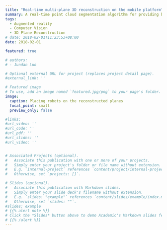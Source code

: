 ```yaml
---
title: "Real-time multi-plane 3D reconstruction on the mobile platform"
summary: A real-time point cloud segmentation algorithm for providing both horizontal- and vertical-plane models on the mobile platform.
tags: 
  - Augmented reality
  - Computer Vision
  - 3D Plane Reconstruction
# date: 2018-02-01T11:23:53+08:00
date: 2018-02-01

featured: true

# authors:
# - Jundan Luo

# Optional external URL for project (replaces project detail page).
#external_link: ''

# Featured image
# To use, add an image named `featured.jpg/png` to your page's folder. 
image:
  caption: Placing robots on the reconstructed planes
  focal_point: small
  preview_only: false

#links:
#url_video: ''
#url_code: ''
#url_pdf: ''
#url_slides: ''
#url_video: ''


# Associated Projects (optional).
#   Associate this publication with one or more of your projects.
#   Simply enter your project's folder or file name without extension.
#   E.g. `internal-project` references `content/project/internal-project/index.md`.
#   Otherwise, set `projects: []`.

# Slides (optional).
#   Associate this publication with Markdown slides.
#   Simply enter your slide deck's filename without extension.
#   E.g. `slides: "example"` references `content/slides/example/index.md`.
#   Otherwise, set `slides: ""`.
#slides: example
# {{% alert note %}}
# Click the *Slides* button above to demo Academic's Markdown slides feature.
# {{% /alert %}}
---
```

